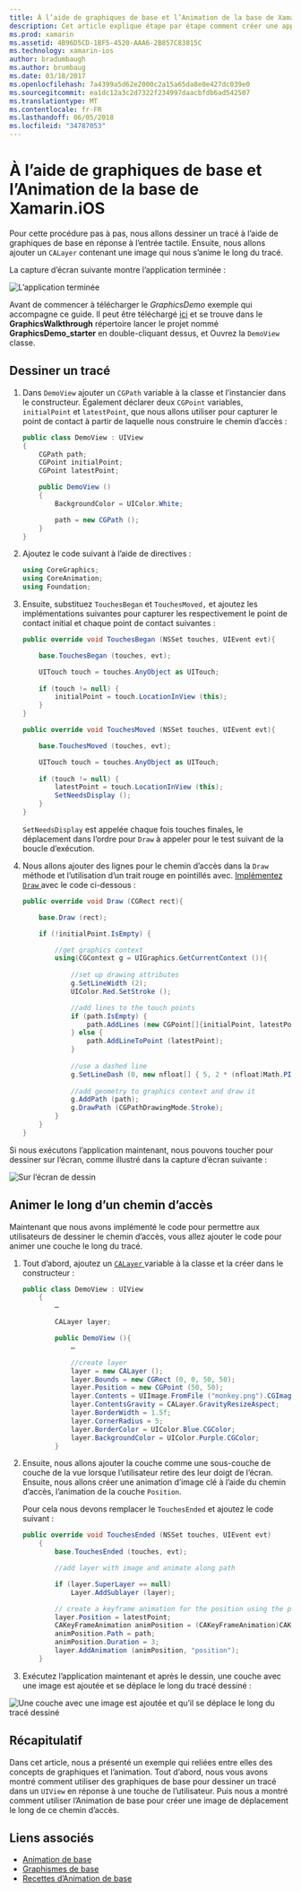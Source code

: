 ```yaml
---
title: À l’aide de graphiques de base et l’Animation de la base de Xamarin.iOS
description: Cet article explique étape par étape comment créer une application qui utilise des graphiques de base et l’Animation de base. Il montre comment dessiner sur l’écran en réponse à une touche de l’utilisateur, ainsi que comment animer une image à parcourir le long d’un chemin d’accès.
ms.prod: xamarin
ms.assetid: 4B96D5CD-1BF5-4520-AAA6-2B857C83815C
ms.technology: xamarin-ios
author: bradumbaugh
ms.author: brumbaug
ms.date: 03/18/2017
ms.openlocfilehash: 7a4399a5d62e2000c2a15a65da8e0e427dc039e0
ms.sourcegitcommit: ea1dc12a3c2d7322f234997daacbfdb6ad542507
ms.translationtype: MT
ms.contentlocale: fr-FR
ms.lasthandoff: 06/05/2018
ms.locfileid: "34787053"
---
```

# <a name="using-core-graphics-and-core-animation-in-xamarinios"></a>À l’aide de graphiques de base et l’Animation de la base de Xamarin.iOS

Pour cette procédure pas à pas, nous allons dessiner un tracé à l’aide de graphiques de base en réponse à l’entrée tactile. Ensuite, nous allons ajouter un `CALayer` contenant une image qui nous s’anime le long du tracé.

La capture d’écran suivante montre l’application terminée :

![](graphics-animation-walkthrough-images/00-final-app.png "L’application terminée")

Avant de commencer à télécharger le *GraphicsDemo* exemple qui accompagne ce guide. Il peut être téléchargé [ici](https://developer.xamarin.com/samples/monotouch/GraphicsAndAnimation/) et se trouve dans le **GraphicsWalkthrough** répertoire lancer le projet nommé **GraphicsDemo_starter** en double-cliquant dessus, et Ouvrez la `DemoView` classe.

## <a name="drawing-a-path"></a>Dessiner un tracé


1. Dans `DemoView` ajouter un `CGPath` variable à la classe et l’instancier dans le constructeur. Également déclarer deux `CGPoint` variables, `initialPoint` et `latestPoint`, que nous allons utiliser pour capturer le point de contact à partir de laquelle nous construire le chemin d’accès :
    
    ```csharp
    public class DemoView : UIView
    {
        CGPath path;
        CGPoint initialPoint;
        CGPoint latestPoint;
    
        public DemoView ()
        {
            BackgroundColor = UIColor.White;
    
            path = new CGPath ();
        }
    }
    ```

2. Ajoutez le code suivant à l’aide de directives :

    ```csharp
    using CoreGraphics;
    using CoreAnimation;
    using Foundation;
    ```

3. Ensuite, substituez `TouchesBegan` et `TouchesMoved,` et ajoutez les implémentations suivantes pour capturer les respectivement le point de contact initial et chaque point de contact suivantes :

    ```csharp
    public override void TouchesBegan (NSSet touches, UIEvent evt){
    
        base.TouchesBegan (touches, evt);
    
        UITouch touch = touches.AnyObject as UITouch;
        
        if (touch != null) {
            initialPoint = touch.LocationInView (this);
        }
    }
    
    public override void TouchesMoved (NSSet touches, UIEvent evt){
    
        base.TouchesMoved (touches, evt);
    
        UITouch touch = touches.AnyObject as UITouch;
        
        if (touch != null) {
            latestPoint = touch.LocationInView (this);
            SetNeedsDisplay ();
        }
    }
    ```

    `SetNeedsDisplay` est appelée chaque fois touches finales, le déplacement dans l’ordre pour `Draw` à appeler pour le test suivant de la boucle d’exécution.

4. Nous allons ajouter des lignes pour le chemin d’accès dans la `Draw` méthode et l’utilisation d’un trait rouge en pointillés avec. [Implémentez `Draw` ](~/ios/platform/graphics-animation-ios/core-graphics.md) avec le code ci-dessous :

    ```csharp
    public override void Draw (CGRect rect){
    
        base.Draw (rect);
    
        if (!initialPoint.IsEmpty) {
    
            //get graphics context
            using(CGContext g = UIGraphics.GetCurrentContext ()){
                    
                //set up drawing attributes
                g.SetLineWidth (2);
                UIColor.Red.SetStroke ();
    
                //add lines to the touch points
                if (path.IsEmpty) {
                    path.AddLines (new CGPoint[]{initialPoint, latestPoint});
                } else {
                    path.AddLineToPoint (latestPoint);
                }
            
                //use a dashed line
                g.SetLineDash (0, new nfloat[] { 5, 2 * (nfloat)Math.PI });
                                
                //add geometry to graphics context and draw it
                g.AddPath (path);       
                g.DrawPath (CGPathDrawingMode.Stroke);
            }
        }
    }
    ```

Si nous exécutons l’application maintenant, nous pouvons toucher pour dessiner sur l’écran, comme illustré dans la capture d’écran suivante :

![](graphics-animation-walkthrough-images/01-path.png "Sur l’écran de dessin")

## <a name="animating-along-a-path"></a>Animer le long d’un chemin d’accès

Maintenant que nous avons implémenté le code pour permettre aux utilisateurs de dessiner le chemin d’accès, vous allez ajouter le code pour animer une couche le long du tracé.

1. Tout d’abord, ajoutez un [ `CALayer` ](~/ios/platform/graphics-animation-ios/core-animation.md) variable à la classe et la créer dans le constructeur :

    ```csharp
    public class DemoView : UIView
        {
            …
    
            CALayer layer;
    
            public DemoView (){
                …
    
                //create layer
                layer = new CALayer ();
                layer.Bounds = new CGRect (0, 0, 50, 50);
                layer.Position = new CGPoint (50, 50);
                layer.Contents = UIImage.FromFile ("monkey.png").CGImage;
                layer.ContentsGravity = CALayer.GravityResizeAspect;
                layer.BorderWidth = 1.5f;
                layer.CornerRadius = 5;
                layer.BorderColor = UIColor.Blue.CGColor;
                layer.BackgroundColor = UIColor.Purple.CGColor;
            }
    ```

2. Ensuite, nous allons ajouter la couche comme une sous-couche de couche de la vue lorsque l’utilisateur retire des leur doigt de l’écran. Ensuite, nous allons créer une animation d’image clé à l’aide du chemin d’accès, l’animation de la couche `Position`.

    Pour cela nous devons remplacer le `TouchesEnded` et ajoutez le code suivant :

    ```csharp
    public override void TouchesEnded (NSSet touches, UIEvent evt)
        {
            base.TouchesEnded (touches, evt);

            //add layer with image and animate along path

            if (layer.SuperLayer == null)
                Layer.AddSublayer (layer);

            // create a keyframe animation for the position using the path
            layer.Position = latestPoint;
            CAKeyFrameAnimation animPosition = (CAKeyFrameAnimation)CAKeyFrameAnimation.FromKeyPath ("position");
            animPosition.Path = path;
            animPosition.Duration = 3;
            layer.AddAnimation (animPosition, "position");
        }
    ```

3. Exécutez l’application maintenant et après le dessin, une couche avec une image est ajoutée et se déplace le long du tracé dessiné :

![](graphics-animation-walkthrough-images/00-final-app.png "Une couche avec une image est ajoutée et qu’il se déplace le long du tracé dessiné")

## <a name="summary"></a>Récapitulatif

Dans cet article, nous a présenté un exemple qui reliées entre elles des concepts de graphiques et l’animation. Tout d’abord, nous vous avons montré comment utiliser des graphiques de base pour dessiner un tracé dans un `UIView` en réponse à une touche de l’utilisateur. Puis nous a montré comment utiliser l’Animation de base pour créer une image de déplacement le long de ce chemin d’accès.


## <a name="related-links"></a>Liens associés

- [Animation de base](~/ios/platform/graphics-animation-ios/core-animation.md)
- [Graphismes de base](~/ios/platform/graphics-animation-ios/core-graphics.md)
- [Recettes d’Animation de base](https://developer.xamarin.com/recipes/ios/animation/coreanimation)
